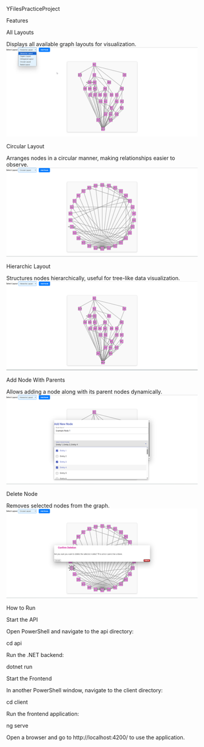 YFilesPracticeProject

Features

All Layouts

Displays all available graph layouts for visualization.
![All Layouts](Screenshots/AllLayouts.png)



Circular Layout

Arranges nodes in a circular manner, making relationships easier to observe.
![Circular Layout](Screenshots/CircularLayout.png)


Hierarchic Layout

Structures nodes hierarchically, useful for tree-like data visualization.
![Hierarchic Layout](Screenshots/HierarchicLayout.png)


Add Node With Parents

Allows adding a node along with its parent nodes dynamically.
![Add Node With Parents](Screenshots/AddNodewithParents.png)


Delete Node

Removes selected nodes from the graph.
![Delete Node](Screenshots/DeleteNodes.png)


How to Run

Start the API

Open PowerShell and navigate to the api directory:

cd api

Run the .NET backend:

dotnet run

Start the Frontend

In another PowerShell window, navigate to the client directory:

cd client

Run the frontend application:

ng serve

Open a browser and go to http://localhost:4200/ to use the application.

